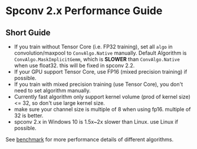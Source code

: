 <!--
 Copyright 2021 Yan Yan
 
 Licensed under the Apache License, Version 2.0 (the "License");
 you may not use this file except in compliance with the License.
 You may obtain a copy of the License at
 
     http://www.apache.org/licenses/LICENSE-2.0
 
 Unless required by applicable law or agreed to in writing, software
 distributed under the License is distributed on an "AS IS" BASIS,
 WITHOUT WARRANTIES OR CONDITIONS OF ANY KIND, either express or implied.
 See the License for the specific language governing permissions and
 limitations under the License.
-->

# Spconv 2.x Performance Guide

## Short Guide

* If you train without Tensor Core (i.e. FP32 training), set all ```algo``` in convolution/maxpool to ```ConvAlgo.Native``` manually. Default Algorithm is ```ConvAlgo.MaskImplicitGemm```, which is **SLOWER** than ```ConvAlgo.Native``` when use float32. this will be fixed in spconv 2.2.
* If your GPU support Tensor Core, use FP16 (mixed precision training) if possible. 
* If you train with mixed precision training (use Tensor Core), you don't need to set algorithm manually.
* Currently fast algorithm only support kernel volume (prod of kernel size) <= 32, so don't use large kernel size.
* make sure your channel size is multiple of 8 when using fp16. multiple of 32 is better.
* spconv 2.x in Windows 10 is 1.5x~2x slower than Linux. use Linux if possible.

See [benchmark](BENCHMARK.md) for more performance details of different algorithms.
